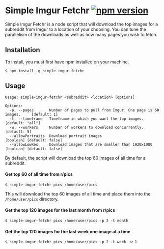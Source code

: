 # Simple Imgur Fetchr [![npm version](https://badge.fury.io/js/simple-imgur-fetchr.svg)](http://badge.fury.io/js/simple-imgur-fetchr)

Simple Imgur Fetchr is a node script that will download the top images for a subreddit from Imgur to a location of your choosing. You can tune the parallelism of the downloads as well as how many pages you wish to fetch.

## Installation

To install, you must first have npm installed on your machine.

```shell
$ npm install -g simple-imgur-fetchr
```

## Usage

```text
Usage: simple-imgur-fetchr <subreddit> <location> [options]

Options:
  -p, --pages       Number of pages to pull from Imgur. One page is 60 images.     [default: 1]
  -t, --timeframe   Timeframe in which you want the top images.                [default: "all"]
  -w, --workers     Number of workers to download concurrently.                    [default: 5]
  --allowPortraits  Download portrait images                         [boolean] [default: false]
  --allowLowRes     Download images that are smaller than 1920x1080  [boolean] [default: false]
```

By default, the script will download the top 60 images of all time for a subreddit.

#### Get top 60 of all time from r/pics

```text
$ simple-imgur-fetchr pics /home/user/pics
```

This will download the top 60 images of all time and place them into the `/home/user/pics` directory.

#### Get the top 120 images for the last month from r/pics

```text
$ simple-imgur-fetchr pics /home/user/pics -p 2 -t month
```

#### Get the top 120 images for the last week one image at a time

```text
$ simple-imgur-fetchr pics /home/user/pics -p 2 -t week -w 1
```